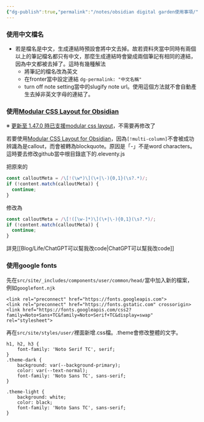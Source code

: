 ```yaml
---
{"dg-publish":true,"permalink":"/notes/obsidian digital garden使用事項/","title":"digital garden使用注意事項","tags":["plugin","webpage"],"created":"2023-02-17T00:00:00.000Z","updated":"2023-03-20T00:00:00.000Z"}
---
```



### 使用中文檔名

- 若是檔名是中文，生成連結時預設會將中文去掉。故若資料夾當中同時有兩個以上的筆記檔名都只有中文，那麼生成連結時會變成兩個筆記有相同的連結，因為中文都被去掉了。這時有幾種解法
  - 將筆記的檔名改為英文
  - 在fronter當中設定連結 `dg-permalink: "中文名稱"`
  - turn off note setting當中的slugify note url。使用這個方法就不會自動產生去掉非英文字母的連結了。

### 使用[Modular CSS Layout for Obsidian](https://github.com/efemkay/obsidian-modular-css-layout)

※ [更新至 1.47.0 時已支援modular css layout](https://github.com/oleeskild/obsidian-digital-garden/issues/222#issuecomment-1474030860)，不需要再修改了

若要使用[Modular CSS Layout for Obsidian](https://github.com/efemkay/obsidian-modular-css-layout)，因為`[!multi-column]`不會被成功辨識為是callout，而會被轉為blockquote。原因是「-」不是word characters。這時要去修改github當中根目錄底下的.eleventy.js

把原來的

```javascript
const calloutMeta = /\[!(\w*)\](\+|\-){0,1}(\s?.*)/;
if (!content.match(calloutMeta)) {
  continue;
}
```

修改為

```javascript
const calloutMeta = /\[!([\w-]*)\](\+|\-){0,1}(\s?.*)/;
if (!content.match(calloutMeta)) {
  continue;
}
```

詳見[[Blog/Life/ChatGPT可以幫我改code\|ChatGPT可以幫我改code]]

### 使用google fonts

先在`src/site/_includes/components/user/common/head/`當中加入新的檔案，例如`googlefont.njk`

```
<link rel="preconnect" href="https://fonts.googleapis.com">
<link rel="preconnect" href="https://fonts.gstatic.com" crossorigin>
<link href="https://fonts.googleapis.com/css2?family=Noto+Sans+TC&family=Noto+Serif+TC&display=swap" rel="stylesheet">
```

再在`src/site/styles/user/`裡面新增.css檔。.theme會修改整體的文字。

```
h1, h2, h3 {
    font-family: 'Noto Serif TC', serif; 
}
.theme-dark {
    background: var(--background-primary);
    color: var(--text-normal);
    font-family: 'Noto Sans TC', sans-serif;
}

.theme-light {
    background: white;
    color: black;
    font-family: 'Noto Sans TC', sans-serif;
}
```
